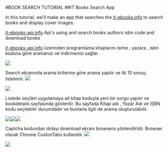 #BOOK SEARCH TUTORIAL 
##IT Books Search App

In this tutorial, we'll make an app that searches the [it-ebooks.info](http://it-ebooks.info/) to search books and display cover images.

[it-ebooks-api.info](it-ebooks-api.info) Api's using and search books authors isbn code and download books



[it-ebooks-api.info](it-ebooks-api.info) üzerinden programlama kitaplarını isime , yazara , isbn koduna göre aramanızı ve indirmenizi sağlar.


![](img/out10-300.gif)


Search ekranında arama kriterine göre arama yapılır ve ilk 10 sonuç listelenir.
![](/img/search.png)

![](/img/search_isbn.png)


Listede seçilen uygulamaya ait kitap koduyla yeni bir sorgu yapılır ve bookdetails sayfasında gösterilir.
Bu sayfada Kitap adı , Yazar Adı ve ISBN kodu seçilebilir durumdadır ve bunlarla ilgili de arama oluşturulabilir.

![](/img/book_details00.png)![](/img/book_details01.png)![](/img/book_details02.png)


Captcha kodundan dolayı download ekranı browsera yönlendirildi.
Browser olarak Chrome CustonTabs kullanıldı.
![](/img/author_books.png)

![](/img/downloadScreen.png)


